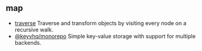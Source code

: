 ## map

- [traverse](https://github.com/substack/js-traverse) Traverse and transform objects by visiting every node on a recursive walk.
- [@keyvhq/monorepo](https://github.com/microlinkhq/keyv) Simple key-value storage with support for multiple backends.
